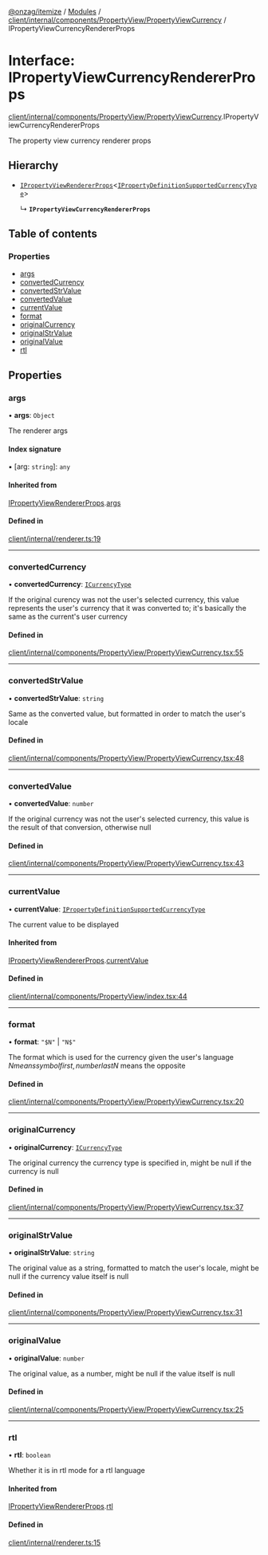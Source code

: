 [@onzag/itemize](../README.md) / [Modules](../modules.md) / [client/internal/components/PropertyView/PropertyViewCurrency](../modules/client_internal_components_PropertyView_PropertyViewCurrency.md) / IPropertyViewCurrencyRendererProps

# Interface: IPropertyViewCurrencyRendererProps

[client/internal/components/PropertyView/PropertyViewCurrency](../modules/client_internal_components_PropertyView_PropertyViewCurrency.md).IPropertyViewCurrencyRendererProps

The property view currency renderer props

## Hierarchy

- [`IPropertyViewRendererProps`](client_internal_components_PropertyView.IPropertyViewRendererProps.md)<[`IPropertyDefinitionSupportedCurrencyType`](base_Root_Module_ItemDefinition_PropertyDefinition_types_currency.IPropertyDefinitionSupportedCurrencyType.md)\>

  ↳ **`IPropertyViewCurrencyRendererProps`**

## Table of contents

### Properties

- [args](client_internal_components_PropertyView_PropertyViewCurrency.IPropertyViewCurrencyRendererProps.md#args)
- [convertedCurrency](client_internal_components_PropertyView_PropertyViewCurrency.IPropertyViewCurrencyRendererProps.md#convertedcurrency)
- [convertedStrValue](client_internal_components_PropertyView_PropertyViewCurrency.IPropertyViewCurrencyRendererProps.md#convertedstrvalue)
- [convertedValue](client_internal_components_PropertyView_PropertyViewCurrency.IPropertyViewCurrencyRendererProps.md#convertedvalue)
- [currentValue](client_internal_components_PropertyView_PropertyViewCurrency.IPropertyViewCurrencyRendererProps.md#currentvalue)
- [format](client_internal_components_PropertyView_PropertyViewCurrency.IPropertyViewCurrencyRendererProps.md#format)
- [originalCurrency](client_internal_components_PropertyView_PropertyViewCurrency.IPropertyViewCurrencyRendererProps.md#originalcurrency)
- [originalStrValue](client_internal_components_PropertyView_PropertyViewCurrency.IPropertyViewCurrencyRendererProps.md#originalstrvalue)
- [originalValue](client_internal_components_PropertyView_PropertyViewCurrency.IPropertyViewCurrencyRendererProps.md#originalvalue)
- [rtl](client_internal_components_PropertyView_PropertyViewCurrency.IPropertyViewCurrencyRendererProps.md#rtl)

## Properties

### args

• **args**: `Object`

The renderer args

#### Index signature

▪ [arg: `string`]: `any`

#### Inherited from

[IPropertyViewRendererProps](client_internal_components_PropertyView.IPropertyViewRendererProps.md).[args](client_internal_components_PropertyView.IPropertyViewRendererProps.md#args)

#### Defined in

[client/internal/renderer.ts:19](https://github.com/onzag/itemize/blob/f2db74a5/client/internal/renderer.ts#L19)

___

### convertedCurrency

• **convertedCurrency**: [`ICurrencyType`](imported_resources.ICurrencyType.md)

If the original curency was not the user's selected
currency, this value represents the user's currency
that it was converted to; it's basically the same as
the current's user currency

#### Defined in

[client/internal/components/PropertyView/PropertyViewCurrency.tsx:55](https://github.com/onzag/itemize/blob/f2db74a5/client/internal/components/PropertyView/PropertyViewCurrency.tsx#L55)

___

### convertedStrValue

• **convertedStrValue**: `string`

Same as the converted value, but formatted in order
to match the user's locale

#### Defined in

[client/internal/components/PropertyView/PropertyViewCurrency.tsx:48](https://github.com/onzag/itemize/blob/f2db74a5/client/internal/components/PropertyView/PropertyViewCurrency.tsx#L48)

___

### convertedValue

• **convertedValue**: `number`

If the original currency was not the user's selected
currency, this value is the result of that conversion,
otherwise null

#### Defined in

[client/internal/components/PropertyView/PropertyViewCurrency.tsx:43](https://github.com/onzag/itemize/blob/f2db74a5/client/internal/components/PropertyView/PropertyViewCurrency.tsx#L43)

___

### currentValue

• **currentValue**: [`IPropertyDefinitionSupportedCurrencyType`](base_Root_Module_ItemDefinition_PropertyDefinition_types_currency.IPropertyDefinitionSupportedCurrencyType.md)

The current value to be displayed

#### Inherited from

[IPropertyViewRendererProps](client_internal_components_PropertyView.IPropertyViewRendererProps.md).[currentValue](client_internal_components_PropertyView.IPropertyViewRendererProps.md#currentvalue)

#### Defined in

[client/internal/components/PropertyView/index.tsx:44](https://github.com/onzag/itemize/blob/f2db74a5/client/internal/components/PropertyView/index.tsx#L44)

___

### format

• **format**: ``"$N"`` \| ``"N$"``

The format which is used for the currency given the user's language
$N means symbol first, number last N$ means the opposite

#### Defined in

[client/internal/components/PropertyView/PropertyViewCurrency.tsx:20](https://github.com/onzag/itemize/blob/f2db74a5/client/internal/components/PropertyView/PropertyViewCurrency.tsx#L20)

___

### originalCurrency

• **originalCurrency**: [`ICurrencyType`](imported_resources.ICurrencyType.md)

The original currency the currency type is
specified in, might be null if the currency
is null

#### Defined in

[client/internal/components/PropertyView/PropertyViewCurrency.tsx:37](https://github.com/onzag/itemize/blob/f2db74a5/client/internal/components/PropertyView/PropertyViewCurrency.tsx#L37)

___

### originalStrValue

• **originalStrValue**: `string`

The original value as a string, formatted
to match the user's locale, might be null
if the currency value itself is null

#### Defined in

[client/internal/components/PropertyView/PropertyViewCurrency.tsx:31](https://github.com/onzag/itemize/blob/f2db74a5/client/internal/components/PropertyView/PropertyViewCurrency.tsx#L31)

___

### originalValue

• **originalValue**: `number`

The original value, as a number, might be null
if the value itself is null

#### Defined in

[client/internal/components/PropertyView/PropertyViewCurrency.tsx:25](https://github.com/onzag/itemize/blob/f2db74a5/client/internal/components/PropertyView/PropertyViewCurrency.tsx#L25)

___

### rtl

• **rtl**: `boolean`

Whether it is in rtl mode for a rtl language

#### Inherited from

[IPropertyViewRendererProps](client_internal_components_PropertyView.IPropertyViewRendererProps.md).[rtl](client_internal_components_PropertyView.IPropertyViewRendererProps.md#rtl)

#### Defined in

[client/internal/renderer.ts:15](https://github.com/onzag/itemize/blob/f2db74a5/client/internal/renderer.ts#L15)
